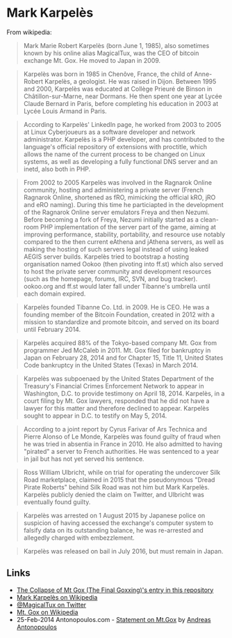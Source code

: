 
# Mark Karpelès

From wikipedia:

> Mark Marie Robert Karpelès (born June 1, 1985), also sometimes known by his online alias MagicalTux, was the CEO of bitcoin exchange Mt. Gox. He moved to Japan in 2009.

> Karpelès was born in 1985 in Chenôve, France, the child of Anne-Robert Karpelès, a geologist. He was raised in Dijon. Between 1995 and 2000, Karpelès was educated at Collège Prieuré de Binson in Châtillon-sur-Marne, near Dormans. He then spent one year at Lycée Claude Bernard in Paris, before completing his education in 2003 at Lycée Louis Armand in Paris.

> According to Karpelès' LinkedIn page, he worked from 2003 to 2005 at Linux Cyberjoueurs as a software developer and network administrator. Karpelès is a PHP developer, and has contributed to the language's official repository of extensions with proctitle, which allows the name of the current process to be changed on Linux systems, as well as developing a fully functional DNS server and an inetd, also both in PHP.

> From 2002 to 2005 Karpelès was involved in the Ragnarok Online community, hosting and administering a private server (French Ragnarok Online, shortened as fRO, mimicking the official kRO, jRO and eRO naming). During this time he particiapted in the development of the Ragnarok Online server emulators Freya and then Nezumi. Before becoming a fork of Freya, Nezumi initially started as a clean-room PHP implementation of the server part of the game, aiming at improving performance, stability, portability, and resource use notably compared to the then current eAthena and jAthena servers, as well as making the hosting of such servers legal instead of using leaked AEGIS server builds. Karpelès tried to bootstrap a hosting organisation named Ookoo (then pivoting into ff.st) which also served to host the private server community and development resources (such as the homepage, forums, IRC, SVN, and bug tracker). ookoo.org and ff.st would later fall under Tibanne's umbrella until each domain expired.

> Karpelès founded Tibanne Co. Ltd. in 2009. He is CEO. He was a founding member of the Bitcoin Foundation, created in 2012 with a mission to standardize and promote bitcoin, and served on its board until February 2014.

> Karpelès acquired 88% of the Tokyo-based company Mt. Gox from programmer Jed McCaleb in 2011. Mt. Gox filed for bankruptcy in Japan on February 28, 2014 and for Chapter 15, Title 11, United States Code bankruptcy in the United States (Texas) in March 2014.

> Karpelès was subpoenaed by the United States Department of the Treasury's Financial Crimes Enforcement Network to appear in Washington, D.C. to provide testimony on April 18, 2014. Karpelès, in a court filing by Mt. Gox lawyers, responded that he did not have a lawyer for this matter and therefore declined to appear. Karpelès sought to appear in D.C. to testify on May 5, 2014.

> According to a joint report by Cyrus Farivar of Ars Technica and Pierre Alonso of Le Monde, Karpelès was found guilty of fraud when he was tried in absentia in France in 2010. He also admitted to having "pirated" a server to French authorities. He was sentenced to a year in jail but has not yet served his sentence.

> Ross William Ulbricht, while on trial for operating the undercover Silk Road marketplace, claimed in 2015 that the pseudonymous "Dread Pirate Roberts" behind Silk Road was not him but Mark Karpelès. Karpelès publicly denied the claim on Twitter, and Ulbricht was eventually found guilty.

> Karpelès was arrested on 1 August 2015 by Japanese police on suspicion of having accessed the exchange's computer system to falsify data on its outstanding balance, he was re-arrested and allegedly charged with embezzlement.

> Karpelès was released on bail in July 2016, but must remain in Japan.

## Links

* [The Collapse of Mt Gox (The Final Goxxing)'s entry in this repository](/events/mtgox.md)
* [Mark Karpelès on Wikipedia](https://en.wikipedia.org/wiki/Mark_Karpel%C3%A8s)
* [@MagicalTux on Twitter](https://twitter.com/MagicalTux)
* [Mt. Gox on Wikipedia](https://en.wikipedia.org/wiki/Mt._Gox)
* 25-Feb-2014 Antonopoulos.com - [Statement on Mt.Gox](https://antonopoulos.com/statement-on-mt-gox/) by [Andreas Antonopoulos](people/andreas_antonopoulos.md)

